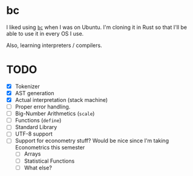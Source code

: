 # bc

I liked using [`bc`](https://en.wikipedia.org/wiki/Bc_(programming_language)) when I was on Ubuntu. I'm cloning it in Rust so that I'll be able to use it in every OS I use. 

Also, learning interpreters / compilers.

# TODO
- [x] Tokenizer
- [x] AST generation
- [x] Actual interpretation (stack machine)
- [ ] Proper error handling.
- [ ] Big-Number Arithmetics (`scale`)
- [ ] Functions (`define`)
- [ ] Standard Library
- [ ] UTF-8 support
- [ ] Support for econometry stuff? Would be nice since I'm taking Econometrics this semester
  - [ ] Arrays
  - [ ] Statistical Functions
  - [ ] What else?
